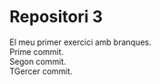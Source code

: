 # Repositori 3  
El meu primer exercici amb branques.  
Prime commit.  
Segon commit.  
TGercer commit.